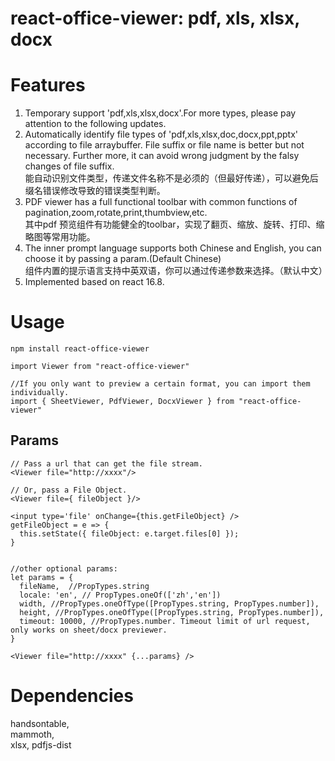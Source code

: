 # react-office-viewer:    pdf, xls, xlsx, docx
# Features
1. Temporary support 'pdf,xls,xlsx,docx'.For more types, please pay attention to the following updates.      
2. Automatically identify file types of 'pdf,xls,xlsx,doc,docx,ppt,pptx' according to file arraybuffer. File suffix or file name is better but not necessary. Further more, it can avoid wrong judgment by the falsy changes of file suffix.   
能自动识别文件类型，传递文件名称不是必须的（但最好传递），可以避免后缀名错误修改导致的错误类型判断。   
3. PDF viewer has a full functional toolbar with common functions of pagination,zoom,rotate,print,thumbview,etc.      
其中pdf 预览组件有功能健全的toolbar，实现了翻页、缩放、旋转、打印、缩略图等常用功能。
4. The inner prompt language supports both Chinese and English, you can choose it by passing a param.(Default Chinese)   
组件内置的提示语言支持中英双语，你可以通过传递参数来选择。（默认中文）  
5. Implemented based on react 16.8.  

# Usage
```
npm install react-office-viewer

```
```
import Viewer from "react-office-viewer"

//If you only want to preview a certain format, you can import them individually.
import { SheetViewer, PdfViewer, DocxViewer } from "react-office-viewer"
```

## Params 
```
// Pass a url that can get the file stream. 
<Viewer file="http://xxxx"/>   

// Or, pass a File Object.
<Viewer file={ fileObject }/>

<input type='file' onChange={this.getFileObject} />
getFileObject = e => {
  this.setState({ fileObject: e.target.files[0] });
}


//other optional params:
let params = {
  fileName,  //PropTypes.string
  locale: 'en', // PropTypes.oneOf(['zh','en'])
  width, //PropTypes.oneOfType([PropTypes.string, PropTypes.number]),
  height, //PropTypes.oneOfType([PropTypes.string, PropTypes.number]),
  timeout: 10000, //PropTypes.number. Timeout limit of url request, only works on sheet/docx previewer.
}

<Viewer file="http://xxxx" {...params} />

```

# Dependencies
handsontable,  
mammoth,   
xlsx, 
pdfjs-dist       
